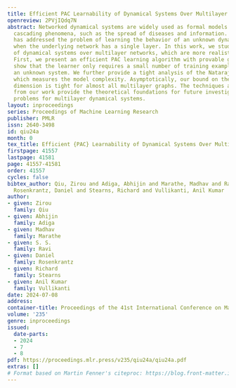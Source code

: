 ```yaml
---
title: Efficient PAC Learnability of Dynamical Systems Over Multilayer Networks
openreview: 2PVjIQdq7N
abstract: Networked dynamical systems are widely used as formal models of real-world
  cascading phenomena, such as the spread of diseases and information. Prior research
  has addressed the problem of learning the behavior of an unknown dynamical system
  when the underlying network has a single layer. In this work, we study the learnability
  of dynamical systems over multilayer networks, which are more realistic and challenging.
  First, we present an efficient PAC learning algorithm with provable guarantees to
  show that the learner only requires a small number of training examples to infer
  an unknown system. We further provide a tight analysis of the Natarajan dimension
  which measures the model complexity. Asymptotically, our bound on the Nararajan
  dimension is tight for almost all multilayer graphs. The techniques and insights
  from our work provide the theoretical foundations for future investigations of learning
  problems for multilayer dynamical systems.
layout: inproceedings
series: Proceedings of Machine Learning Research
publisher: PMLR
issn: 2640-3498
id: qiu24a
month: 0
tex_title: Efficient {PAC} Learnability of Dynamical Systems Over Multilayer Networks
firstpage: 41557
lastpage: 41581
page: 41557-41581
order: 41557
cycles: false
bibtex_author: Qiu, Zirou and Adiga, Abhijin and Marathe, Madhav and Ravi, S. S. and
  Rosenkrantz, Daniel and Stearns, Richard and Vullikanti, Anil Kumar
author:
- given: Zirou
  family: Qiu
- given: Abhijin
  family: Adiga
- given: Madhav
  family: Marathe
- given: S. S.
  family: Ravi
- given: Daniel
  family: Rosenkrantz
- given: Richard
  family: Stearns
- given: Anil Kumar
  family: Vullikanti
date: 2024-07-08
address:
container-title: Proceedings of the 41st International Conference on Machine Learning
volume: '235'
genre: inproceedings
issued:
  date-parts:
  - 2024
  - 7
  - 8
pdf: https://proceedings.mlr.press/v235/qiu24a/qiu24a.pdf
extras: []
# Format based on Martin Fenner's citeproc: https://blog.front-matter.io/posts/citeproc-yaml-for-bibliographies/
---
```

